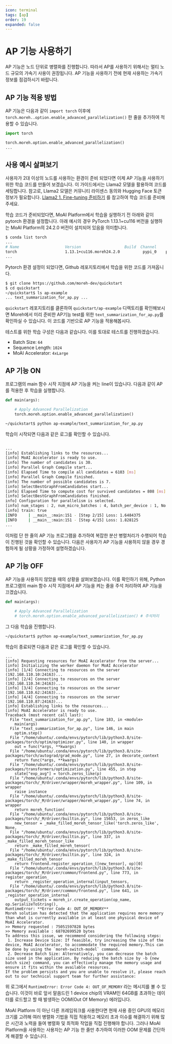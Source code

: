 ```yaml
---
icon: terminal
tags: [ap]
order: 19
expanded: false
---
```


# AP 기능 사용하기


AP 기능은 노드 단위로 병렬화를 진행합니다. 따라서 AP를 사용하기 위해서는 멀티 노드 규모의 가속기 사용이 권장됩니다. AP 기능을 사용하기 전에 현재 사용하는 가속기 정보를 점검하시기 바랍니다.

## AP 기능 적용 방법

AP 기능은 다음과 같이 `import torch` 이후에  `torch.moreh..option.enable_advanced_parallelization()` 한 줄을 추가하여 적용할 수 있습니다.

```python
import torch

torch.moreh.option.enable_advanced_parallelization()
...
```

## 사용 예시 살펴보기

사용자가 2대 이상의 노드를 사용하는 환경이 준비 되었다면 이제 AP 기능을 사용하기 위한 학습 코드를 만들어 보겠습니다. 이 가이드에서는 Llama2 모델을 활용하여 코드를 세팅합니다. 참고로, Llama2 모델은 커뮤니티 라이센스 동의와 Hugging Face 토큰 정보가 필요합니다. [Llama2 1. Fine-tuning 준비하기](https://docs.moreh.io/ko/tutorials/llama2_13b_tutorial/1_fine-tuning_%EC%A4%80%EB%B9%84%ED%95%98%EA%B8%B0/) 를 참고하여 학습 코드를 준비해주세요. 

학습 코드가 준비되었다면, MoAI Platform에서 학습을 실행하기 전 아래와 같이 pytorch 환경을 설정합니다. 아래 예시의 경우 PyTorch 1.13.1+cu116 버전을 실행하는 MoAI Platform의 24.2.0 버전이 설치되어 있음을 의미합니다.

```bash
$ conda list torch
...
# Name                    Version                   Build  Channel
torch                     1.13.1+cu116.moreh24.2.0          pypi_0    pypi
...
```

Pytorch 환경 설정이 되었다면, Github 레포지토리에서 학습을 위한 코드를 가져옵니다.

```bash
$ git clone https://github.com/moreh-dev/quickstart
$ cd quickstart
~/quickstart$ ls ap-example
... text_summarization_for_ap.py ...
```

`quickstart` 레포지토리를 클론하여 `quickstart/ap-example` 디렉토리를 확인해보시면 Moreh에서 미리 준비한 AP기능 test를 위한 `text_summarization_for_ap.py`를 확인하실 수 있습니다. 이 코드를 기반으로 AP 기능을 적용해봅시다.

테스트를 위한 학습 구성은 다음과 같습니다. 이를 토대로 테스트를 진행하겠습니다.

- Batch Size: `64`
- Sequence Length: `1024`
- MoAI Accelerator: `4xLarge`

## AP 기능 ON

프로그램의 main 함수 시작 지점에 AP 기능을 켜는 line이 있습니다. 다음과 같이 AP를 적용한 후 학습을 실행합니다.

```python
def main(args):

    # Apply Advanced Parallelization
    torch.moreh.option.enable_advanced_parallelization()  
```

```bash
~/quickstart$ python ap-example/text_summarization_for_ap.py
```

학습이 시작되면 다음과 같은 로그를 확인할 수 있습니다.

```bash

...
[info] Establishing links to the resources...
[info] MoAI Accelerator is ready to use.
[info] The number of candidates is 30.
[info] Parallel Graph Compile start...
[info] Elapsed Time to compile all candidates = 6103 [ms]
[info] Parallel Graph Compile finished.
[info] The number of possible candidates is 7.
[info] SelectBestGraphFromCandidates start...
[info] Elapsed Time to compute cost for survived candidates = 808 [ms]
[info] SelectBestGraphFromCandidates finished.
info] Configuration for parallelism is selected.
[info] num_stages : 2, num_micro_batches : 4, batch_per_device : 1, No TP, recomputation : 0, distribute_param : true, distribute_low_prec_param : false
[info] train: true
|INFO     | __main__:main:151 - [Step 2/15] Loss: 1.6484375
|INFO     | __main__:main:151 - [Step 4/15] Loss: 1.828125
...
```

이처럼 단 한 줄의 AP 기능 프로그램을 추가하여 복잡한 분산 병렬처리가 수행되어 학습이 진행된 것을 확인할 수 있습니다. 다음은 사용자가 AP 기능을 사용하지 않을 경우 경험하게 될 상황을 가정하여 설명하겠습니다.

## AP 기능 OFF

AP 기능을 사용하지 않았을 때의 상황을 살펴보겠습니다.  이를 확인하기 위해, Python 프로그램의 main 함수 시작 지점에서 AP 기능을 켜는 줄을 주석 처리하여 AP 기능을 끄겠습니다.

```python
def main(args):

    # Apply Advanced Parallelization
    # torch.moreh.option.enable_advanced_parallelization() # 주석처리
```

그 다음 학습을 진행합니다.

```bash
~/quickstart$ python ap-example/text_summarization_for_ap.py
```

학습이 종료되면 다음과 같은 로그를 확인할 수 있습니다. 

```
...
[info] Requesting resources for MoAI Accelerator from the server...
[info] Initializing the worker daemon for MoAI Accelerator
[info] [1/4] Connecting to resources on the server (192.168.110.10:24163)...
[info] [2/4] Connecting to resources on the server (192.168.110.34:24163)...
[info] [3/4] Connecting to resources on the server (192.168.110.62:24163)...
[info] [4/4] Connecting to resources on the server (192.168.110.87:24163)...
[info] Establishing links to the resources...
[info] MoAI Accelerator is ready to use.
Traceback (most recent call last):
  File "text_summarization_for_ap.py", line 183, in <module>
    main(args)
  File "text_summarization_for_ap.py", line 146, in main
    optim.step()
  File "/home/ubuntu/.conda/envs/pytorch/lib/python3.8/site-packages/torch/optim/optimizer.py", line 140, in wrapper
    out = func(*args, **kwargs)
  File "/home/ubuntu/.conda/envs/pytorch/lib/python3.8/site-packages/torch/autograd/grad_mode.py", line 27, in decorate_context
    return func(*args, **kwargs)
  File "/home/ubuntu/.conda/envs/pytorch/lib/python3.8/site-packages/transformers/optimization.py", line 455, in step
    state["exp_avg"] = torch.zeros_like(p)
  File "/home/ubuntu/.conda/envs/pytorch/lib/python3.8/site-packages/torch/_M/driver/wrapper/moreh_wrapper.py", line 109, in wrapper
    raise instance
  File "/home/ubuntu/.conda/envs/pytorch/lib/python3.8/site-packages/torch/_M/driver/wrapper/moreh_wrapper.py", line 74, in wrapper
    return moreh_function(
  File "/home/ubuntu/.conda/envs/pytorch/lib/python3.8/site-packages/torch/_M/driver/builtin.py", line 15653, in zeros_like
    new_tensor = _make_filled_moreh_tensor_like('torch.zeros_like', None,
  File "/home/ubuntu/.conda/envs/pytorch/lib/python3.8/site-packages/torch/_M/driver/builtin.py", line 337, in _make_filled_moreh_tensor_like
    return _make_filled_moreh_tensor(
  File "/home/ubuntu/.conda/envs/pytorch/lib/python3.8/site-packages/torch/_M/driver/builtin.py", line 324, in _make_filled_moreh_tensor
    return frontend.register_operation_([new_tensor], op)[0]
  File "/home/ubuntu/.conda/envs/pytorch/lib/python3.8/site-packages/torch/_M/driver/common/frontend.py", line 773, in register_operation_
    return _register_operation_internal(input_tensors,
  File "/home/ubuntu/.conda/envs/pytorch/lib/python3.8/site-packages/torch/_M/driver/common/frontend.py", line 641, in _register_operation_internal
    output_tickets = moreh_ir.create_operation(op_name, op.SerializeToString(),
RuntimeError: **Error Code 4: OUT_OF_MEMORY**
Moreh solution has detected that the application requires more memory than what is currently available in at least one physical device of MoAI Accelerator.
>> Memory requested : 75051597828 bytes
>> Memory available : 68702699520 bytes
To address this issue, we recommend considering the following steps:
 1. Increase Device Size: If feasible, try increasing the size of the device, MoAI Accelerator, to accommodate the required memory.This can be done by using the `moreh-switch-model` command.
 2. Decrease Batch Size: Alternatively, you can decrease the batch size used in the application. By reducing the batch size by -b {new batch size} command, you can effectively manage the memory usage and ensure it fits within the available resources.
If the problem persists and you are unable to resolve it, please reach out to our technical support team for further assistance:
```

위 로그에서 `RuntimeError: Error Code 4: OUT_OF_MEMORY` 라는 메시지를 볼 수 있습니다. 이것이 바로 앞서 말씀드린 1 device chip의 VRAM인 64GB를 초과하는 데이터를 로드할고 할 때 발생하는 OOM(Out Of Memory) 에러입니다. 

MoAI Platform 이 아닌 다른 프레임워크를 사용한다면 현재 사용 중인 GPU의 메모리 크기를 고려해 여러 병렬화 기법을 직접 적용하고 메모리 초과 이슈를 해결하기 위해 많은 시간과 노력을 들여 병렬화 및 최적화 작업을 직접 진행해야 합니다. 그러나 MoAI Platform을 사용하는 사용자는 AP 기능 한 줄만 추가하여 이러한 OOM 문제를 간단하게 해결할 수 있습니다.

